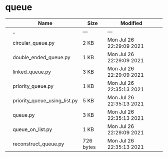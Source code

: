 queue
=====

<table><thead><tr class="header"><th></th><th>Name</th><th>Size</th><th>Modified</th><th></th></tr></thead><tbody><tr class="odd"><td></td><td><span class="goup">..</span></td><td>—</td><td>—</td><td></td></tr><tr class="even"><td></td><td><span class="name">circular_queue.py</span></td><td>2 KB</td><td>Mon Jul 26 22:29:09 2021</td><td></td></tr><tr class="odd"><td></td><td><span class="name">double_ended_queue.py</span></td><td>1 KB</td><td>Mon Jul 26 22:29:09 2021</td><td></td></tr><tr class="even"><td></td><td><span class="name">linked_queue.py</span></td><td>3 KB</td><td>Mon Jul 26 22:29:09 2021</td><td></td></tr><tr class="odd"><td></td><td><span class="name">priority_queue.py</span></td><td>1 KB</td><td>Mon Jul 26 22:35:13 2021</td><td></td></tr><tr class="even"><td></td><td><span class="name">priority_queue_using_list.py</span></td><td>5 KB</td><td>Mon Jul 26 22:35:13 2021</td><td></td></tr><tr class="odd"><td></td><td><span class="name">queue.py</span></td><td>3 KB</td><td>Mon Jul 26 22:35:13 2021</td><td></td></tr><tr class="even"><td></td><td><span class="name">queue_on_list.py</span></td><td>1 KB</td><td>Mon Jul 26 22:29:09 2021</td><td></td></tr><tr class="odd"><td></td><td><span class="name">reconstruct_queue.py</span></td><td>726 bytes</td><td>Mon Jul 26 22:35:13 2021</td><td></td></tr></tbody></table>
